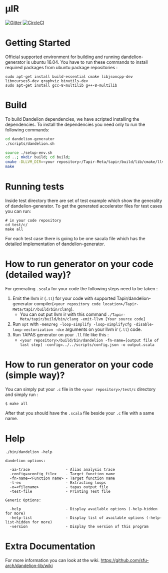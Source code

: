 # µIR

[![Gitter](https://badges.gitter.im/sfu-arch/community.svg)](https://gitter.im/sfu-arch/community?utm_source=badge&utm_medium=badge&utm_campaign=pr-badge)
[![CircleCI](https://circleci.com/gh/sfu-arch/muir.svg?style=svg)](https://circleci.com/gh/sfu-arch/muir)

Getting Started
=======
Official supported environment for building and running dandelion-generator is ubuntu 16.04. You have to run these commands to install required packages from ubuntu package repositories :
```
sudo apt-get install build-essential cmake libjsoncpp-dev  libncurses5-dev graphviz binutils-dev
sudo apt-get install gcc-8-multilib g++-8-multilib
````

Build
=====

To build Dandelion dependencies, we have scripted installing the dependencies. To install the dependencies you need only to run the following commands:

``` bash
cd dandelion-generator
./scripts/dandelion.sh

source ./setup-env.sh
cd ..; mkdir build; cd build;
cmake -DLLVM_DIR=<your repository>/Tapir-Meta/tapir/build/lib/cmake/llvm/ -DTAPIR=ON ..
make
```

Running tests
=======
Inside test directory there are set of test example which show the generality of dandelion-generator.
To get the generated accelerator files for test cases you can run:

```
# in your code repository
cd test/c/
make all
```

For each test case there is going to be one sacala file which has the detailed implementation of dandelion-generator.

How to run generator on your code (detailed way)?
=================================================

For generating `.scala` for your code the following steps need to be taken :

1. Emit the llvm ir (`.ll`) for your code with supported Tapir/dandelion-generator compiler(`<your repository code location>/Tapir-Meta/tapir/build/bin/clang`).
    * You can out put llvm ir with this command `./Tapir-Meta/tapir/build/bin/clang -emit-llvm [Your source code]`
2. Run `opt` with `-mem2reg -loop-simplify -loop-simplifycfg -disable-loop-vectorization -dce` arguments on your llvm ir (`.ll`) code.
3. Run TAPAS generator on your `.ll` file like this :
    * `<your repository>/build/bin/dandelion -fn-name=[output file of last step] -config=../../scripts/config.json -o output.scala`

How to run generator on your code (simple way)?
=======
You can simply put your `.c` file in the `<your repository>/test/c` directory and simply run :
```
$ make all
```
After that you should have the `.scala` file beside your `.c` file with a same name.


Help
=======
```
./bin/dandelion -help

dandelion options:

  -aa-trace                - Alias analysis trace
  -config=<config_file>    - Target function name
  -fn-name=<Function name> - Target function name
  -l-ex                    - Extracting loops
  -o=<filename>            - tapas output file
  -test-file               - Printing Test file

Generic Options:

  -help                    - Display available options (-help-hidden for more)
  -help-list               - Display list of available options (-help-list-hidden for more)
  -version                 - Display the version of this program
```

Extra Documentation
=======
For more information you can look at the wiki.
https://github.com/sfu-arch/dandelion-lib/wiki

